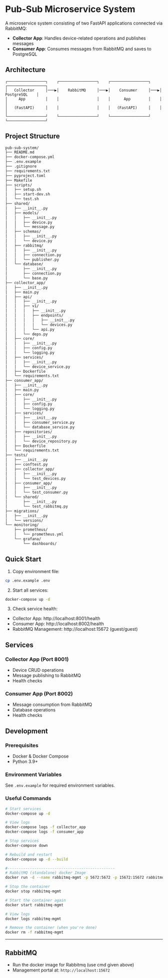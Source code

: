 # Pub-Sub Microservice System

A microservice system consisting of two FastAPI applications connected via RabbitMQ:
- **Collector App**: Handles device-related operations and publishes messages
- **Consumer App**: Consumes messages from RabbitMQ and saves to PostgreSQL

## Architecture

```
┌─────────────────┐    ┌─────────────────┐    ┌─────────────────┐    ┌─────────────────┐
│   Collector     │───▶│    RabbitMQ     │───▶│    Consumer     │───▶│   PostgreSQL    │
│     App         │    │                 │    │      App        │    │                 │
│   (FastAPI)     │    │                 │    │   (FastAPI)     │    │                 │
└─────────────────┘    └─────────────────┘    └─────────────────┘    └─────────────────┘
```

## Project Structure
```zsh
pub-sub-system/
├── README.md
├── docker-compose.yml
├── .env.example
├── .gitignore
├── requirements.txt
├── pyproject.toml
├── Makefile
├── scripts/
│   ├── setup.sh
│   ├── start-dev.sh
│   └── test.sh
├── shared/
│   ├── __init__.py
│   ├── models/
│   │   ├── __init__.py
│   │   ├── device.py
│   │   └── message.py
│   ├── schemas/
│   │   ├── __init__.py
│   │   └── device.py
│   ├── rabbitmq/
│   │   ├── __init__.py
│   │   ├── connection.py
│   │   └── publisher.py
│   └── database/
│       ├── __init__.py
│       ├── connection.py
│       └── base.py
├── collector_app/
│   ├── __init__.py
│   ├── main.py
│   ├── api/
│   │   ├── __init__.py
│   │   ├── v1/
│   │   │   ├── __init__.py
│   │   │   ├── endpoints/
│   │   │   │   ├── __init__.py
│   │   │   │   └── devices.py
│   │   │   └── api.py
│   │   └── deps.py
│   ├── core/
│   │   ├── __init__.py
│   │   ├── config.py
│   │   └── logging.py
│   ├── services/
│   │   ├── __init__.py
│   │   └── device_service.py
│   ├── Dockerfile
│   └── requirements.txt
├── consumer_app/
│   ├── __init__.py
│   ├── main.py
│   ├── core/
│   │   ├── __init__.py
│   │   ├── config.py
│   │   └── logging.py
│   ├── services/
│   │   ├── __init__.py
│   │   ├── consumer_service.py
│   │   └── database_service.py
│   ├── repositories/
│   │   ├── __init__.py
│   │   └── device_repository.py
│   ├── Dockerfile
│   └── requirements.txt
├── tests/
│   ├── __init__.py
│   ├── conftest.py
│   ├── collector_app/
│   │   ├── __init__.py
│   │   └── test_devices.py
│   ├── consumer_app/
│   │   ├── __init__.py
│   │   └── test_consumer.py
│   └── shared/
│       ├── __init__.py
│       └── test_rabbitmq.py
├── migrations/
│   ├── __init__.py
│   └── versions/
└── monitoring/
    ├── prometheus/
    │   └── prometheus.yml
    └── grafana/
        └── dashboards/
```

## Quick Start

1. Copy environment file:
```bash
cp .env.example .env
```

2. Start all services:
```bash
docker-compose up -d
```

3. Check service health:
- Collector App: http://localhost:8001/health
- Consumer App: http://localhost:8002/health
- RabbitMQ Management: http://localhost:15672 (guest/guest)

## Services

### Collector App (Port 8001)
- Device CRUD operations
- Message publishing to RabbitMQ
- Health checks

### Consumer App (Port 8002)
- Message consumption from RabbitMQ
- Database operations
- Health checks

## Development

### Prerequisites
- Docker & Docker Compose
- Python 3.9+

### Environment Variables
See `.env.example` for required environment variables.

### Useful Commands
```bash
# Start services
docker-compose up -d

# View logs
docker-compose logs -f collector_app
docker-compose logs -f consumer_app

# Stop services
docker-compose down

# Rebuild and restart
docker-compose up -d --build

#------------------------------------------------
# RabbitMQ (standalone) docker Image
docker run -d --name rabbitmq-mgmt -p 5672:5672 -p 15672:15672 rabbitmq:3-management-alpine

# Stop the container
docker stop rabbitmq-mgmt

# Start the container again
docker start rabbitmq-mgmt

# View logs
docker logs rabbitmq-mgmt

# Remove the container (when you're done)
docker rm -f rabbitmq-mgmt
```

---

## RabbitMQ
- Run the docker image for Rabbitmq (use cmd given above)
- Management portal at: `http://localhost:15672`
